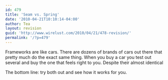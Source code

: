 ```yaml
---
id: 479
title: 'Seam vs. Spring'
date: '2010-04-21T10:10:14-04:00'
author: Tea
layout: revision
guid: 'http://www.wirelust.com/2010/04/21/478-revision/'
permalink: '/?p=479'
---
```


Frameworks are like cars. There are dozens of brands of cars out there that pretty much do the exact same thing. When you buy a car you test out several and buy the one that feels right to you. Despite their almost identical

The bottom line: try both out and see how it works for you.